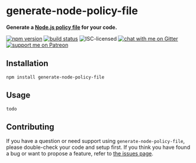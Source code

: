 # generate-node-policy-file

**Generate a [Node.js policy file](https://nodejs.org/api/policy.html) for your code.**

[![npm version](https://img.shields.io/npm/v/generate-node-policy-file.svg)](https://www.npmjs.com/package/generate-node-policy-file)
[![build status](https://api.travis-ci.org/derhuerst/generate-node-policy-file.svg?branch=master)](https://travis-ci.org/derhuerst/generate-node-policy-file)
![ISC-licensed](https://img.shields.io/github/license/derhuerst/generate-node-policy-file.svg)
[![chat with me on Gitter](https://img.shields.io/badge/chat%20with%20me-on%20gitter-512e92.svg)](https://gitter.im/derhuerst)
[![support me on Patreon](https://img.shields.io/badge/support%20me-on%20patreon-fa7664.svg)](https://patreon.com/derhuerst)


## Installation

```shell
npm install generate-node-policy-file
```


## Usage

```shell
todo
```


## Contributing

If you have a question or need support using `generate-node-policy-file`, please double-check your code and setup first. If you think you have found a bug or want to propose a feature, refer to [the issues page](https://github.com/derhuerst/generate-node-policy-file/issues).
